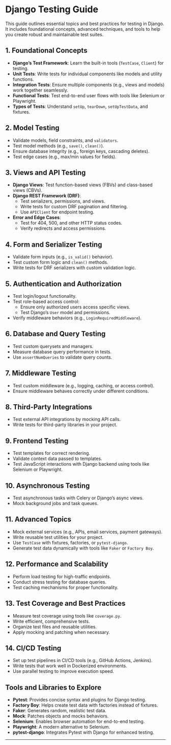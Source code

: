 # Django Testing Guide

This guide outlines essential topics and best practices for testing in Django. It includes foundational concepts, advanced techniques, and tools to help you create robust and maintainable test suites.

## 1. Foundational Concepts

- **Django’s Test Framework**: Learn the built-in tools (`TestCase`, `Client`) for testing.
- **Unit Tests**: Write tests for individual components like models and utility functions.
- **Integration Tests**: Ensure multiple components (e.g., views and models) work together seamlessly.
- **Functional Tests**: Test end-to-end user flows with tools like Selenium or Playwright.
- **Types of Tests**: Understand `setUp`, `tearDown`, `setUpTestData`, and fixtures.

## 2. Model Testing

- Validate models, field constraints, and `validators`.
- Test model methods (e.g., `save()`, `clean()`).
- Ensure database integrity (e.g., foreign keys, cascading deletes).
- Test edge cases (e.g., max/min values for fields).

## 3. Views and API Testing

- **Django Views**: Test function-based views (FBVs) and class-based views (CBVs).
- **Django REST Framework (DRF)**:
  - Test serializers, permissions, and views.
  - Write tests for custom DRF pagination and filtering.
  - Use `APIClient` for endpoint testing.
- **Error and Edge Cases**:
  - Test for 404, 500, and other HTTP status codes.
  - Verify redirects and access permissions.

## 4. Form and Serializer Testing

- Validate form inputs (e.g., `is_valid()` behavior).
- Test custom form logic and `clean()` methods.
- Write tests for DRF serializers with custom validation logic.

## 5. Authentication and Authorization

- Test login/logout functionality.
- Test role-based access control:
  - Ensure only authorized users access specific views.
  - Test Django’s `User` model and permissions.
- Verify middleware behaviors (e.g., `LoginRequiredMiddleware`).

## 6. Database and Query Testing

- Test custom querysets and managers.
- Measure database query performance in tests.
- Use `assertNumQueries` to validate query counts.

## 7. Middleware Testing

- Test custom middleware (e.g., logging, caching, or access control).
- Ensure middleware behaves correctly under different conditions.

## 8. Third-Party Integrations

- Test external API integrations by mocking API calls.
- Write tests for third-party libraries in your project.

## 9. Frontend Testing

- Test templates for correct rendering.
- Validate context data passed to templates.
- Test JavaScript interactions with Django backend using tools like Selenium or Playwright.

## 10. Asynchronous Testing

- Test asynchronous tasks with Celery or Django’s async views.
- Mock background jobs and task queues.

## 11. Advanced Topics

- Mock external services (e.g., APIs, email services, payment gateways).
- Write reusable test utilities for your project.
- Use `TestCase` with fixtures, factories, or `pytest-django`.
- Generate test data dynamically with tools like `Faker` or `Factory Boy`.

## 12. Performance and Scalability

- Perform load testing for high-traffic endpoints.
- Conduct stress testing for database queries.
- Test caching mechanisms for proper functionality.

## 13. Test Coverage and Best Practices

- Measure test coverage using tools like `coverage.py`.
- Write efficient, comprehensive tests.
- Organize test files and reusable utilities.
- Apply mocking and patching when necessary.

## 14. CI/CD Testing

- Set up test pipelines in CI/CD tools (e.g., GitHub Actions, Jenkins).
- Write tests that work well in Dockerized environments.
- Use parallel testing to improve execution speed.

## Tools and Libraries to Explore

- **Pytest**: Provides concise syntax and plugins for Django testing.
- **Factory Boy**: Helps create test data with factories instead of fixtures.
- **Faker**: Generates random, realistic test data.
- **Mock**: Patches objects and mocks behaviors.
- **Selenium**: Enables browser automation for end-to-end testing.
- **Playwright**: A modern alternative to Selenium.
- **pytest-django**: Integrates Pytest with Django for enhanced testing.

---